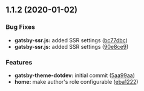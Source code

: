 ## 1.1.2 (2020-01-02)

### Bug Fixes

-   **gatsby-ssr.js:** added SSR settings ([bc77dbc](https://github.com/KennethWangDotDev/gatsby-theme-dotdev/commit/bc77dbc))
-   **gatsby-ssr.js:** added SSR settings ([90e8ce9](https://github.com/KennethWangDotDev/gatsby-theme-dotdev/commit/90e8ce9))

### Features

-   **gatsby-theme-dotdev:** initial commit ([5aa99aa](https://github.com/KennethWangDotDev/gatsby-theme-dotdev/commit/5aa99aa))
-   **home:** make author's role configurable ([eba1222](https://github.com/KennethWangDotDev/gatsby-theme-dotdev/commit/eba1222))
